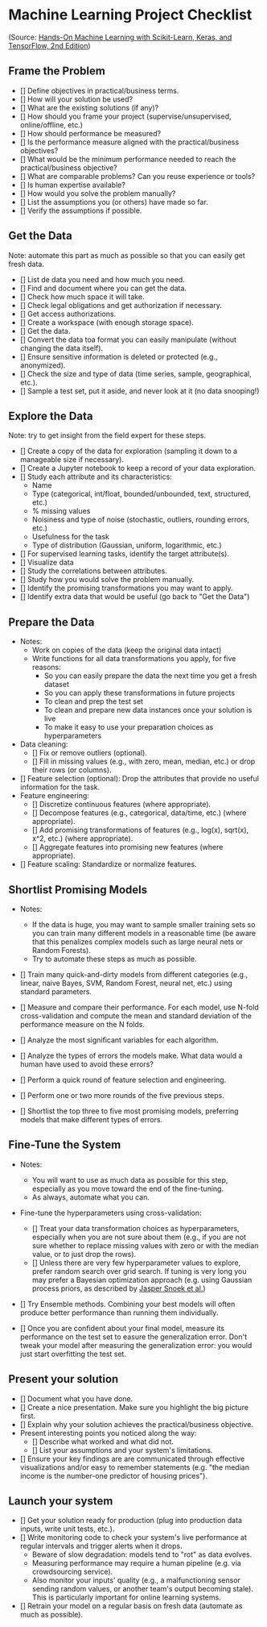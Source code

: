 # Machine Learning Project Checklist
(Source: [Hands-On Machine Learning with Scikit-Learn, Keras, and TensorFlow, 2nd Edition](https://www.oreilly.com/library/view/hands-on-machine-learning/9781492032632/))

## Frame the Problem

- [] Define objectives in practical/business terms.
- [] How will your solution be used?
- [] What are the existing solutions (if any)?
- [] How should you frame your project (supervise/unsupervised, online/offline, etc.)
- [] How should performance be measured?
- [] Is the performance measure aligned with the practical/business objectives?
- [] What would be the minimum performance needed to reach the practical/business objective?
- [] What are comparable problems? Can you reuse experience or tools?
- [] Is human expertise available?
- [] How would you solve the problem manually?
- [] List the assumptions you (or others) have made so far.
- [] Verify the assumptions if possible.

## Get the Data

Note: automate this part as much as possible so that you can easily get fresh data.

- [] List de data you need and how much you need.
- [] Find and document where you can get the data.
- [] Check how much space it will take.
- [] Check legal obligations and get authorization if necessary.
- [] Get access authorizations.
- [] Create a workspace (with enough storage space).
- [] Get the data.
- [] Convert the data toa format you can easily manipulate (without changing the data itself).
- [] Ensure sensitive information is deleted or protected (e.g., anonymized).
- [] Check the size and type of data (time series, sample, geographical, etc.).
- [] Sample a test set, put it aside, and never look at it (no data snooping!)

## Explore the Data

Note: try to get insight from the field expert for these steps.

- [] Create a copy of the data for exploration (sampling it down to a manageable size if necessary).
- [] Create a Jupyter notebook to keep a record of your data exploration.
- [] Study each attribute and its characteristics:
	- Name
	- Type (categorical, int/float, bounded/unbounded, text, structured, etc.)
	- % missing values
	- Noisiness and type of noise (stochastic, outliers, rounding errors, etc.)
	- Usefulness for the task
	- Type of distribution (Gaussian, uniform, logarithmic, etc.)
- [] For supervised learning tasks, identify the target attribute(s).
- [] Visualize data
- [] Study the correlations between attributes.
- [] Study how you would solve the problem manually.
- [] Identify the promising transformations you may want to apply.
- [] Identify extra data that would be useful (go back to "Get the Data")

## Prepare the Data
- Notes:
	- Work on copies of the data (keep the original data intact)
	- Write functions for all data transformations you apply, for five reasons:
		- So you can easily prepare the data the next time you get a fresh dataset
		- So you can apply these transformations in future projects
		- To clean and prep the test set
		- To clean and prepare new data instances once your solution is live
		- To make it easy to use your preparation choices as hyperparameters
- Data cleaning:
	- [] Fix or remove outliers (optional).
	- [] Fill in missing values (e.g., with zero, mean, median, etc.) or drop their rows (or columns).
- [] Feature selection (optional): Drop the attributes that provide no useful information for the task.
- Feature engineering:
	- [] Discretize continuous features (where appropriate).
	- [] Decompose features (e.g., categorical, data/time, etc.) (where appropriate).
	- [] Add promising transformations of features (e.g., log(x), sqrt(x), x^2, etc.) (where appropriate).
	- [] Aggregate features into promising new features (where appropriate).
- [] Feature scaling: Standardize or normalize features.

## Shortlist Promising Models

- Notes:

	- If the data is huge, you may want to sample smaller training sets so you can train many different models in a reasonable time (be aware that this penalizes complex models such as large neural nets or Random Forests).
	- Try to automate these steps as much as possible.

- [] Train many quick-and-dirty models from different categories (e.g., linear, naive Bayes, SVM, Random Forest, neural net, etc.) using standard parameters.
- [] Measure and compare their performance. For each model, use N-fold cross-validation and compute the mean and standard deviation of the performance measure on the N folds.
- [] Analyze the most significant variables for each algorithm.
- [] Analyze the types of errors the models make. What data would a human have used to avoid these errors?
- [] Perform a quick round of feature selection and engineering.
- [] Perform one or two more rounds of the five previous steps.
- [] Shortlist the top three to five most promising models, preferring models that make different types of errors.

## Fine-Tune the System

- Notes:
	- You will want to use as much data as possible for this step, especially as you move toward the end of the fine-tuning.
	- As always, automate what you can.

- Fine-tune the hyperparameters using cross-validation:
	- [] Treat your data transformation choices as hyperparameters, especially when you are not sure about them (e.g., if you are not sure whether to replace missing values with zero or with the median value, or to just drop the rows).
	- [] Unless there are very few hyperparameter values to explore, prefer random search over grid search. If tuning is very long you may prefer a Bayesian optimization approach (e.g. using Gaussian process priors, as described by [Jasper Snoek et al.](http://homl.info/134))
- [] Try Ensemble methods. Combining your best models will often produce better performance than running them individually.
- [] Once you are confident about your final model, measure its performance on the test set to easure the generalization error. Don't tweak your model after measuring the generalization error: you would just start overfitting the test set.

## Present your solution

- [] Document what you have done.
- [] Create a nice presentation. Make sure you highlight the big picture first.
- [] Explain why your solution achieves the practical/business objective.
- Present interesting points you noticed along the way:
	- [] Describe what worked and what did not.
	- [] List your assumptions and your system's limitations.
- [] Ensure your key findings are are communicated through effective visualizations and/or easy to remember statements (e.g. "the median income is the number-one predictor of housing prices").

## Launch your system

- [] Get your solution ready for production (plug into production data inputs, write unit tests, etc.).
- [] Write monitoring code to check your system's live performance at regular intervals and trigger alerts when it drops.
	- Beware of slow degradation: models tend to "rot" as data evolves.
	- Measuring performance may require a human pipeline (e.g. via crowdsourcing service).
	- Also monitor your inputs' quality (e.g., a malfunctioning sensor sending random values, or another team's output becoming stale). This is particularly important for online learning systems.
- [] Retrain your model on a regular basis on fresh data (automate as much as possible).



